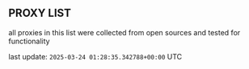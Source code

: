 ## PROXY LIST

all proxies in this list were collected from open sources and tested for functionality

last update: `2025-03-24 01:28:35.342788+00:00` UTC